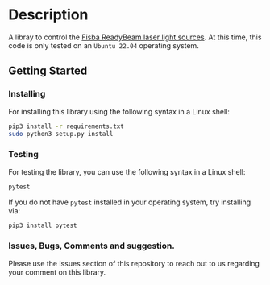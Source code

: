 # Description
A libray to control the [Fisba ReadyBeam laser light sources](https://www.fisba.com/en/readybeam-multicolor-laser-module).
At this time, this code is only tested on an `Ubuntu 22.04` operating system.

## Getting Started

### Installing
For installing this library using the following syntax in a Linux shell:

```bash
pip3 install -r requirements.txt
sudo python3 setup.py install
```

### Testing
For testing the library, you can use the following syntax in a Linux shell:

```bash
pytest
```

If you do not have `pytest` installed in your operating system, try installing via:

```bash
pip3 install pytest
```

### Issues, Bugs, Comments and suggestion.
Please use the issues section of this repository to reach out to us regarding your comment on this library.
